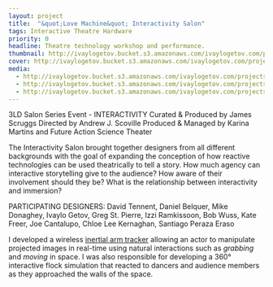 ```yaml
---
layout: project
title:  "&quot;Love Machine&quot; Interactivity Salon"
tags: Interactive Theatre Hardware
priority: 0
headline: Theatre technology workshop and performance.
thumbnail: http://ivaylogetov.bucket.s3.amazonaws.com/ivaylogetov.com/projects/salon/salon.jpg
cover: http://ivaylogetov.bucket.s3.amazonaws.com/ivaylogetov.com/projects/salon/04.png
media:
  - http://ivaylogetov.bucket.s3.amazonaws.com/ivaylogetov.com/projects/salon/05.png
  - http://ivaylogetov.bucket.s3.amazonaws.com/ivaylogetov.com/projects/salon/02.png,http://ivaylogetov.bucket.s3.amazonaws.com/ivaylogetov.com/projects/salon/03.png
  - http://ivaylogetov.bucket.s3.amazonaws.com/ivaylogetov.com/projects/salon/01.png
---
```

3LD Salon Series Event - INTERACTIVITY
Curated & Produced by James Scruggs
Directed by Andrew J. Scoville
Produced & Managed by Karina Martins and Future Action Science Theater

The Interactivity Salon brought together designers from all different backgrounds with the goal of expanding the conception of how reactive technologies can be used theatrically to tell a story. How much agency can interactive storytelling give to the audience? How aware of their involvement should they be? What is the relationship between interactivity and immersion?

PARTICIPATING DESIGNERS:
David Tennent, Daniel Belquer, Mike Donaghey, Ivaylo Getov, Greg St. Pierre, Izzi Ramkissoon, Bob Wuss, Kate Freer, Joe Cantalupo, Chloe Lee Kernaghan, Santiago Peraza Eraso

I developed a wireless [inertial arm tracker](http://luxloop.com/motion) allowing an actor to manipulate projected images in real-time using natural interactions such as *grabbing* and *moving* in space. I was also responsible for developing a 360° interactive flock simulation that reacted to dancers and audience members as they approached the walls of the space.
